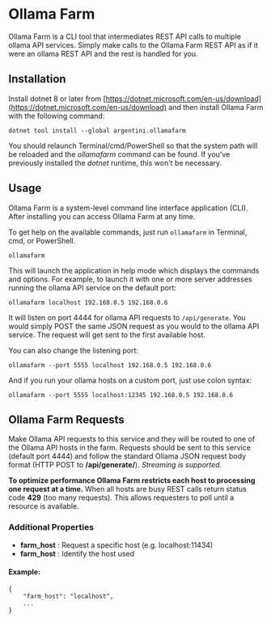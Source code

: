 # Ollama Farm

Ollama Farm is a CLI tool that intermediates REST API calls to multiple ollama API services. Simply make calls to the Ollama Farm REST API as if it were an ollama REST API and the rest is handled for you.

## Installation

Install dotnet 8 or later from [https://dotnet.microsoft.com/en-us/download](https://dotnet.microsoft.com/en-us/download) and then install Ollama Farm with the following command:

```
dotnet tool install --global argentini.ollamafarm
```

You should relaunch Terminal/cmd/PowerShell so that the system path will be reloaded and the *ollamafarm* command can be found. If you've previously installed the *dotnet* runtime, this won't be necessary.

## Usage

Ollama Farm is a system-level command line interface application (CLI). After installing you can access Ollama Farm at any time.

To get help on the available commands, just run `ollamafarm` in Terminal, cmd, or PowerShell.

```
ollamafarm
```

This will launch the application in help mode which displays the commands and options. For example, to launch it with one or more server addresses running the ollama API service on the default port:

```
ollamafarm localhost 192.168.0.5 192.168.0.6
```

It will listen on port 4444 for ollama API requests to `/api/generate`. You would simply POST the same JSON request as you would to the ollama API service. The request will get sent to the first available host.

You can also change the listening port:

```
ollamafarm --port 5555 localhost 192.168.0.5 192.168.0.6
```

And if you run your ollama hosts on a custom port, just use colon syntax:

```
ollamafarm --port 5555 localhost:12345 192.168.0.5 192.168.0.6
```
## Ollama Farm Requests

Make Ollama API requests to this service and they will be routed to one of the Ollama API hosts in the farm. Requests should be sent to this service (default port 4444) and follow the standard Ollama JSON request body format (HTTP POST to **/api/generate/**). *Streaming is supported*.

**To optimize performance Ollama Farm restricts each host to processing one request at a time.** When all hosts are busy REST calls return status code **429** (too many requests). This allows requesters to poll until a resource is available.

### Additional Properties

- **farm_host** : Request a specific host (e.g. localhost:11434)
- **farm_host** : Identify the host used

#### Example:
```
{
    "farm_host": "localhost",
    ...
}
```